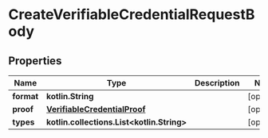 
# CreateVerifiableCredentialRequestBody

## Properties
| Name | Type | Description | Notes |
| ------------ | ------------- | ------------- | ------------- |
| **format** | **kotlin.String** |  |  [optional] |
| **proof** | [**VerifiableCredentialProof**](VerifiableCredentialProof.md) |  |  [optional] |
| **types** | **kotlin.collections.List&lt;kotlin.String&gt;** |  |  [optional] |



